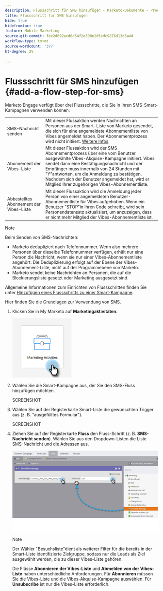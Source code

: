 ```yaml
---
description: Flussschritt für SMS hinzufügen - Marketo-Dokumente - Produktdokumentation
title: Flussschritt für SMS hinzufügen
hide: true
hidefromtoc: true
feature: Mobile Marketing
source-git-commit: fee2d692acd8d54f2e308e2d5edc9876d13d5a4d
workflow-type: tm+mt
source-wordcount: '377'
ht-degree: 2%

---
```


# Flussschritt für SMS hinzufügen {#add-a-flow-step-for-sms}

Marketo Engage verfügt über drei Flussschritte, die Sie in Ihren SMS-Smart-Kampagnen verwenden können:

<table>
<tbody>
  <tr>
    <td style="width:25%">SMS-Nachricht senden</td>
    <td>Mit dieser Flussaktion werden Nachrichten an Personen aus der Smart-Liste von Marketo gesendet, die sich für eine angemeldete Abonnementliste von Vibes angemeldet haben. Der Abonnementprozess wird nicht initiiert. <a href="/help/marketo/product-docs/mobile-marketing/vibes-sms-messages/send-a-vibes-sms-message.md">Weitere Infos</a>.</td>
  </tr>

<tr>
    <td style="width:25%">Abonnement der Vibes-Liste</td>
    <td>Mit dieser Flussaktion wird der SMS-Abonnementprozess über eine vom Benutzer ausgewählte Vibes-Akquise-Kampagne initiiert. Vibes sendet dann eine Bestätigungsnachricht und der Empfänger muss innerhalb von 24 Stunden mit "Y"antworten, um die Anmeldung zu bestätigen. Nachdem sich der Benutzer angemeldet hat, wird er Mitglied Ihrer zugehörigen Vibes-Abonnementliste.</td>
  </tr>
  <tr>
    <td style="width:25%">Abbestelltes Abonnement der Vibes-Liste</td>
    <td>Mit dieser Flussaktion wird die Anmeldung jeder Person von einer angemeldeten Benutzer-Abonnementliste für Vibes aufgehoben. Wenn ein Benutzer "STOP"in Ihren Code schreibt, wird sein Personendatensatz aktualisiert, um anzuzeigen, dass er nicht mehr Mitglied der Vibes-Abonnementliste ist.</td>
  </tr>
  </tbody>
</table>

>[!NOTE]
>
>Beim Senden von SMS-Nachrichten:
>
>* Marketo dedupliziert nach Telefonnummer. Wenn also mehrere Personen über dieselbe Telefonnummer verfügen, erhält nur eine Person die Nachricht, wenn sie nur einer Vibes-Abonnementliste angehört. Die Deduplizierung erfolgt auf der Ebene der Vibes-Abonnement-Liste, nicht auf der Programmebene von Marketo.
>* Marketo sendet keine Nachrichten an Personen, die auf die Blockierungsliste gesetzt oder Marketing ausgesetzt sind.

Allgemeine Informationen zum Einrichten von Flussschritten finden Sie unter [Hinzufügen eines Flussschritts zu einer Smart-Kampagne](/help/marketo/product-docs/core-marketo-concepts/smart-campaigns/flow-actions/add-a-flow-step-to-a-smart-campaign.md).

Hier finden Sie die Grundlagen zur Verwendung von SMS.

1. Klicken Sie in My Marketo auf **Marketingaktivitäten**.

   ![](assets/add-a-flow-step-for-sms-1.png)

1. Wählen Sie die Smart-Kampagne aus, der Sie den SMS-Fluss hinzufügen möchten.

   SCREENSHOT

1. Wählen Sie auf der Registerkarte Smart-Liste die gewünschten Trigger aus (z. B. &quot;ausgefülltes Formular&quot;).

   SCREENSHOT

1. Ziehen Sie auf der Registerkarte **Fluss** den Fluss-Schritt (z. B. **SMS-Nachricht senden**). Wählen Sie aus den Dropdown-Listen die Liste SMS-Nachricht und die Adressen aus.

   ![](assets/send-sms-message-hands.jpg)

   >[!NOTE]
   >
   >Der Wähler &quot;Besuchsliste&quot;dient als weiterer Filter für die bereits in der Smart-Liste identifizierte Zielgruppe, sodass nur die Leads als Ziel ausgewählt werden, die zu dieser Vibes-Liste gehören.
   >
   >Die Flüsse **Abonnieren der Vibes-Liste** und **Abmelden von der Vibes-Liste** haben unterschiedliche Anforderungen. Für **Abonnieren** müssen Sie die Vibes-Liste und die Vibes-Akquise-Kampagne auswählen. Für **Unsubscribe** ist nur die Vibes-Liste erforderlich.
